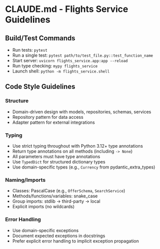 # CLAUDE.md - Flights Service Guidelines

## Build/Test Commands
- Run tests: `pytest`
- Run a single test: `pytest path/to/test_file.py::test_function_name`
- Start server: `uvicorn flights_service.app:app --reload`
- Run type checking: `mypy flights_service`
- Launch shell: `python -m flights_service.shell`

## Code Style Guidelines

### Structure
- Domain-driven design with models, repositories, schemas, services
- Repository pattern for data access
- Adapter pattern for external integrations

### Typing
- Use strict typing throughout with Python 3.12+ type annotations
- Return type annotations on all methods (including `-> None`)
- All parameters must have type annotations
- Use `TypedDict` for structured dictionary types
- Use domain-specific types (e.g., `Currency` from pydantic_extra_types)

### Naming/Imports
- Classes: PascalCase (e.g., `OfferSchema`, `SearchService`)
- Methods/functions/variables: snake_case
- Group imports: stdlib → third-party → local
- Explicit imports (no wildcards)

### Error Handling
- Use domain-specific exceptions
- Document expected exceptions in docstrings
- Prefer explicit error handling to implicit exception propagation